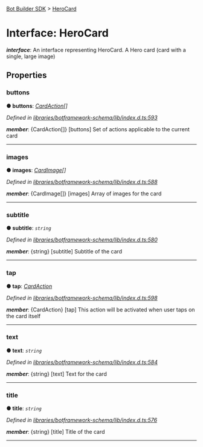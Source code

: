 [Bot Builder SDK](../README.md) > [HeroCard](../interfaces/botbuilder.herocard.md)



# Interface: HeroCard

*__interface__*: An interface representing HeroCard. A Hero card (card with a single, large image)



## Properties
<a id="buttons"></a>

###  buttons

**●  buttons**:  *[CardAction](botbuilder.cardaction.md)[]* 

*Defined in [libraries/botframework-schema/lib/index.d.ts:593](https://github.com/Microsoft/botbuilder-js/blob/99f6a4a/libraries/botframework-schema/lib/index.d.ts#L593)*


*__member__*: {CardAction[]} [buttons] Set of actions applicable to the current card





___

<a id="images"></a>

###  images

**●  images**:  *[CardImage](botbuilder.cardimage.md)[]* 

*Defined in [libraries/botframework-schema/lib/index.d.ts:588](https://github.com/Microsoft/botbuilder-js/blob/99f6a4a/libraries/botframework-schema/lib/index.d.ts#L588)*


*__member__*: {CardImage[]} [images] Array of images for the card





___

<a id="subtitle"></a>

###  subtitle

**●  subtitle**:  *`string`* 

*Defined in [libraries/botframework-schema/lib/index.d.ts:580](https://github.com/Microsoft/botbuilder-js/blob/99f6a4a/libraries/botframework-schema/lib/index.d.ts#L580)*


*__member__*: {string} [subtitle] Subtitle of the card





___

<a id="tap"></a>

###  tap

**●  tap**:  *[CardAction](botbuilder.cardaction.md)* 

*Defined in [libraries/botframework-schema/lib/index.d.ts:598](https://github.com/Microsoft/botbuilder-js/blob/99f6a4a/libraries/botframework-schema/lib/index.d.ts#L598)*


*__member__*: {CardAction} [tap] This action will be activated when user taps on the card itself





___

<a id="text"></a>

###  text

**●  text**:  *`string`* 

*Defined in [libraries/botframework-schema/lib/index.d.ts:584](https://github.com/Microsoft/botbuilder-js/blob/99f6a4a/libraries/botframework-schema/lib/index.d.ts#L584)*


*__member__*: {string} [text] Text for the card





___

<a id="title"></a>

###  title

**●  title**:  *`string`* 

*Defined in [libraries/botframework-schema/lib/index.d.ts:576](https://github.com/Microsoft/botbuilder-js/blob/99f6a4a/libraries/botframework-schema/lib/index.d.ts#L576)*


*__member__*: {string} [title] Title of the card





___


